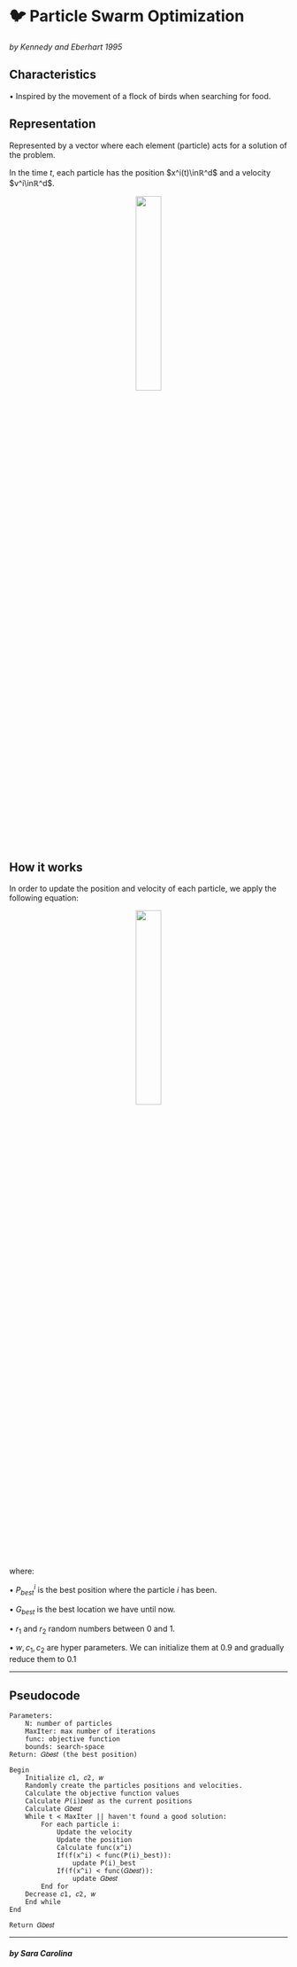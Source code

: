 # 🐦 Particle Swarm Optimization

_by Kennedy and Eberhart 1995_

## **Characteristics**
• Inspired by the movement of a flock of birds when searching for food.


## **Representation**
Represented by a vector where each element (particle) acts for a solution of the problem. 

In the time $t$, each particle has the position $x^i(t)\inℝ^d$ and a velocity $v^i\inℝ^d$.


<p align="center">
<img width="30%" src="https://raw.githubusercontent.com/saracarolina12/IA_School/master/Semestres/Optimizaci%C3%B3n%20y%20Metaheur%C3%ADsticas%20II/Cheat%20Sheets/imgs/PSO_repr.png"> </img>    
</p>

## **How it works**

In order to update the position and velocity of each particle, we apply the following equation:

<p align="center">
<img width="30%" src="https://raw.githubusercontent.com/saracarolina12/IA_School/master/Semestres/Optimizaci%C3%B3n%20y%20Metaheur%C3%ADsticas%20II/Cheat%20Sheets/imgs/PSO_posvel.png"> </img>    
</p>

where:

• $P^i_{best}$ is the best position where the particle $i$ has been.

• $G_{best}$ is the best location we have until now.

• $r_1$ and $r_2$ random numbers between 0 and 1.

•  $w,c_1, c_2$ are hyper parameters. We can initialize them at 0.9 and gradually reduce them to 0.1

---
## **Pseudocode**
    Parameters:
        N: number of particles
        MaxIter: max number of iterations
        func: objective function
        bounds: search-space
    Return: 𝐺𝑏𝑒𝑠𝑡 (the best position)

    Begin
        Initialize 𝑐1, 𝑐2, 𝑤
        Randomly create the particles positions and velocities.
        Calculate the objective function values
        Calculate 𝑃(i)𝑏𝑒𝑠𝑡 as the current positions
        Calculate 𝐺𝑏𝑒𝑠𝑡
        While t < MaxIter || haven't found a good solution:
            For each particle i:
                Update the velocity
                Update the position
                Calculate func(x^i)
                If(f(x^i) < func(P(i)_best)):
                    update P(i)_best
                If(f(x^i) < func(𝐺𝑏𝑒𝑠𝑡)):
                    update 𝐺𝑏𝑒𝑠𝑡
            End for
        Decrease 𝑐1, 𝑐2, 𝑤
        End while
    End

    Return 𝐺𝑏𝑒𝑠𝑡
---

#### _by Sara Carolina_



